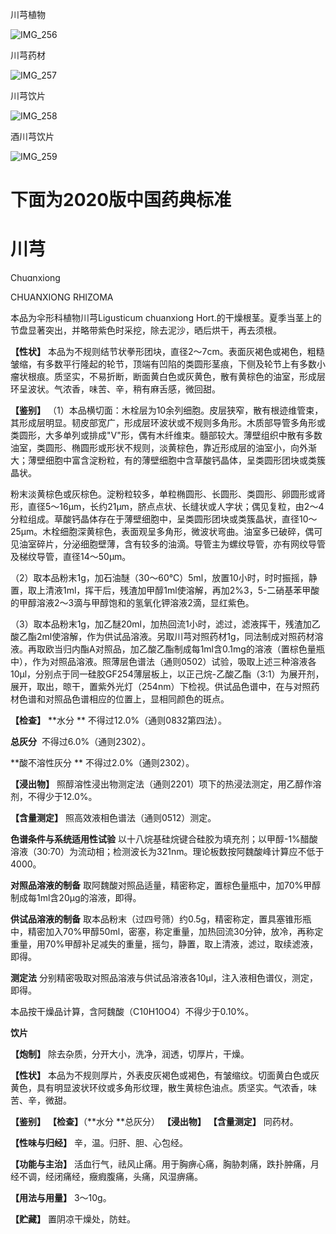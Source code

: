 川芎植物

![IMG_256](/medicine-image/chuan-qiong/1.png)

川芎药材

![IMG_257](/medicine-image/chuan-qiong/2.png)

川芎饮片

![IMG_258](/medicine-image/chuan-qiong/3.png)

酒川芎饮片

![IMG_259](/medicine-image/chuan-qiong/4.png)

# ****下面为2020版中国药典标准****

# ****川芎****

Chuɑnxiong

CHUANXIONG RHIZOMA

本品为伞形科植物川芎Ligusticum chuanxiong Hort.的干燥根茎。夏季当茎上的节盘显著突出，并略带紫色时采挖，除去泥沙，晒后烘干，再去须根。

**【性状】** 本品为不规则结节状拳形团块，直径2～7cm。表面灰褐色或褐色，粗糙皱缩，有多数平行隆起的轮节，顶端有凹陷的类圆形茎痕，下侧及轮节上有多数小瘤状根痕。质坚实，不易折断，断面黄白色或灰黄色，散有黄棕色的油室，形成层环呈波状。气浓香，味苦、辛，稍有麻舌感，微回甜。

**【鉴别】** （1）本品横切面：木栓层为10余列细胞。皮层狭窄，散有根迹维管束，其形成层明显。韧皮部宽广，形成层环波状或不规则多角形。木质部导管多角形或类圆形，大多单列或排成"V"形，偶有木纤维束。髓部较大。薄壁组织中散有多数油室，类圆形、椭圆形或形状不规则，淡黄棕色，靠近形成层的油室小，向外渐大；薄壁细胞中富含淀粉粒，有的薄壁细胞中含草酸钙晶体，呈类圆形团块或类簇晶状。

粉末淡黄棕色或灰棕色。淀粉粒较多，单粒椭圆形、长圆形、类圆形、卵圆形或肾形，直径5～16μm，长约21μm，脐点点状、长缝状或人字状；偶见复粒，由2～4分粒组成。草酸钙晶体存在于薄壁细胞中，呈类圆形团块或类簇晶状，直径10～25μm。木栓细胞深黄棕色，表面观呈多角形，微波状弯曲。油室多已破碎，偶可见油室碎片，分泌细胞壁薄，含有较多的油滴。导管主为螺纹导管，亦有网纹导管及梯纹导管，直径14～50μm。

（2）取本品粉末1g，加石油醚（30～60℃）5ml，放置10小时，时时振摇，静置，取上清液1ml，挥干后，残渣加甲醇1ml使溶解，再加2\%3，5-二硝基苯甲酸的甲醇溶液2～3滴与甲醇饱和的氢氧化钾溶液2滴，显红紫色。

（3）取本品粉末1g，加乙醚20ml，加热回流1小时，滤过，滤液挥干，残渣加乙酸乙酯2ml使溶解，作为供试品溶液。另取川芎对照药材1g，同法制成对照药材溶液。再取欧当归内酯A对照品，加乙酸乙酯制成每1ml含0.1mg的溶液（置棕色量瓶中），作为对照品溶液。照薄层色谱法（通则0502）试验，吸取上述三种溶液各10μl，分别点于同一硅胶GF254薄层板上，以正己烷-乙酸乙酯（3:1）为展开剂，展开，取出，晾干，置紫外光灯（254nm）下检视。供试品色谱中，在与对照药材色谱和对照品色谱相应的位置上，显相同颜色的斑点。

**【检查】** **水分 ** 不得过12.0\%（通则0832第四法）。

**总灰分**  不得过6.0\%（通则2302）。

**酸不溶性灰分 ** 不得过2.0\%（通则2302）。

**【浸出物】** 照醇溶性浸出物测定法（通则2201）项下的热浸法测定，用乙醇作溶剂，不得少于12.0\%。

**【含量测定】** 照高效液相色谱法（通则0512）测定。

**色谱条件与系统适用性试验** 以十八烷基硅烷键合硅胶为填充剂；以甲醇-1\%醋酸溶液（30:70）为流动相；检测波长为321nm。理论板数按阿魏酸峰计算应不低于4000。

**对照品溶液的制备** 取阿魏酸对照品适量，精密称定，置棕色量瓶中，加70\%甲醇制成每1ml含20μg的溶液，即得。

**供试品溶液的制备** 取本品粉末（过四号筛）约0.5g，精密称定，置具塞锥形瓶中，精密加入70\%甲醇50ml，密塞，称定重量，加热回流30分钟，放冷，再称定重量，用70\%甲醇补足减失的重量，摇匀，静置，取上清液，滤过，取续滤液，即得。

**测定法** 分别精密吸取对照品溶液与供试品溶液各10μl，注入液相色谱仪，测定，即得。

本品按干燥品计算，含阿魏酸（C10H10O4）不得少于0.10\%。

**饮片**

**【炮制】** 除去杂质，分开大小，洗净，润透，切厚片，干燥。

**【性状】** 本品为不规则厚片，外表皮灰褐色或褐色，有皱缩纹。切面黄白色或灰黄色，具有明显波状环纹或多角形纹理，散生黄棕色油点。质坚实。气浓香，味苦、辛，微甜。

**【鉴别】** **【检查】**（**水分 **总灰分） **【浸出物】** **【含量测定】** 同药材。

**【性味与归经】** 辛，温。归肝、胆、心包经。

**【功能与主治】** 活血行气，祛风止痛。用于胸痹心痛，胸胁刺痛，跌扑肿痛，月经不调，经闭痛经，癥瘕腹痛，头痛，风湿痹痛。

**【用法与用量】** 3～10g。

**【贮藏】** 置阴凉干燥处，防蛀。